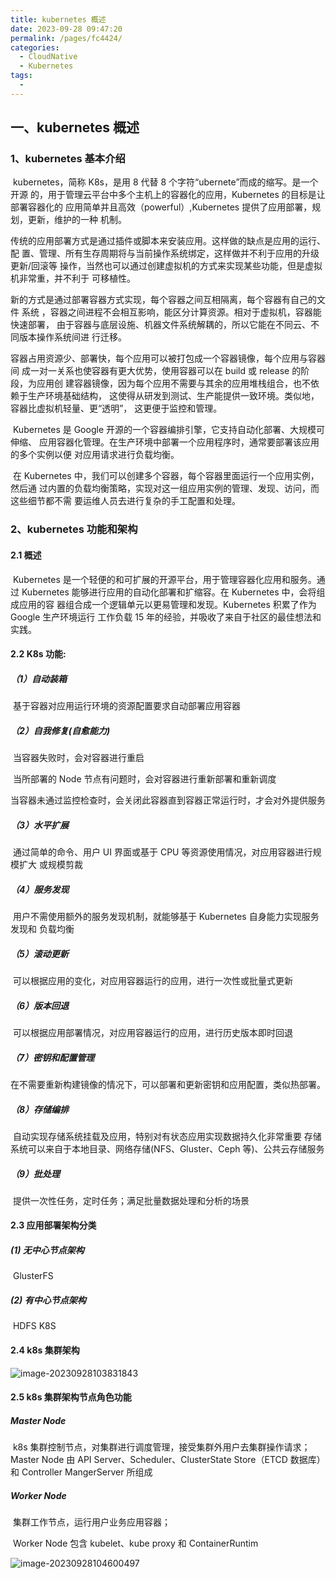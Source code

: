 ```yaml
---
title: kubernetes 概述
date: 2023-09-28 09:47:20
permalink: /pages/fc4424/
categories:
  - CloudNative
  - Kubernetes
tags:
  - 
---
```


## 一、kubernetes 概述

###  1、kubernetes 基本介绍

​             kubernetes，简称 K8s，是用 8 代替 8 个字符“ubernete”而成的缩写。是一个开源 的，用于管理云平台中多个主机上的容器化的应用，Kubernetes 的目标是让部署容器化的 应用简单并且高效（powerful）,Kubernetes 提供了应用部署，规划，更新，维护的一种 机制。 

​            传统的应用部署方式是通过插件或脚本来安装应用。这样做的缺点是应用的运行、配 置、管理、所有生存周期将与当前操作系统绑定，这样做并不利于应用的升级更新/回滚等 操作，当然也可以通过创建虚拟机的方式来实现某些功能，但是虚拟机非常重，并不利于 可移植性。 

​            新的方式是通过部署容器方式实现，每个容器之间互相隔离，每个容器有自己的文件 系统 ，容器之间进程不会相互影响，能区分计算资源。相对于虚拟机，容器能快速部署， 由于容器与底层设施、机器文件系统解耦的，所以它能在不同云、不同版本操作系统间进 行迁移。 

​            容器占用资源少、部署快，每个应用可以被打包成一个容器镜像，每个应用与容器间 成一对一关系也使容器有更大优势，使用容器可以在 build 或 release 的阶段，为应用创 建容器镜像，因为每个应用不需要与其余的应用堆栈组合，也不依赖于生产环境基础结构， 这使得从研发到测试、生产能提供一致环境。类似地，容器比虚拟机轻量、更“透明”， 这更便于监控和管理。 

​            Kubernetes 是 Google 开源的一个容器编排引擎，它支持自动化部署、大规模可伸缩、 应用容器化管理。在生产环境中部署一个应用程序时，通常要部署该应用的多个实例以便 对应用请求进行负载均衡。

​            在 Kubernetes 中，我们可以创建多个容器，每个容器里面运行一个应用实例，然后通 过内置的负载均衡策略，实现对这一组应用实例的管理、发现、访问，而这些细节都不需 要运维人员去进行复杂的手工配置和处理。

### 2、kubernetes 功能和架构

#### 2.1 概述

​            Kubernetes 是一个轻便的和可扩展的开源平台，用于管理容器化应用和服务。通过 Kubernetes 能够进行应用的自动化部署和扩缩容。在 Kubernetes 中，会将组成应用的容 器组合成一个逻辑单元以更易管理和发现。Kubernetes 积累了作为 Google 生产环境运行 工作负载 15 年的经验，并吸收了来自于社区的最佳想法和实践。

#### 2.2 K8s 功能:

##### （1）自动装箱 

​        基于容器对应用运行环境的资源配置要求自动部署应用容器

##### （2）自我修复(自愈能力)

​        当容器失败时，会对容器进行重启 

​        当所部署的 Node 节点有问题时，会对容器进行重新部署和重新调度

​        当容器未通过监控检查时，会关闭此容器直到容器正常运行时，才会对外提供服务

##### （3）水平扩展

​        通过简单的命令、用户 UI 界面或基于 CPU 等资源使用情况，对应用容器进行规模扩大 或规模剪裁

##### （4）服务发现

​        用户不需使用额外的服务发现机制，就能够基于 Kubernetes 自身能力实现服务发现和 负载均衡

##### （5）滚动更新

​        可以根据应用的变化，对应用容器运行的应用，进行一次性或批量式更新

##### （6）版本回退

​        可以根据应用部署情况，对应用容器运行的应用，进行历史版本即时回退 

##### （7）密钥和配置管理 

​        在不需要重新构建镜像的情况下，可以部署和更新密钥和应用配置，类似热部署。 

##### （8）存储编排

​        自动实现存储系统挂载及应用，特别对有状态应用实现数据持久化非常重要 存储系统可以来自于本地目录、网络存储(NFS、Gluster、Ceph 等)、公共云存储服务 

##### （9）批处理 

​        提供一次性任务，定时任务；满足批量数据处理和分析的场景

#### 2.3 应用部署架构分类 

##### (1) 无中心节点架构 

​     GlusterFS

##### (2) 有中心节点架构 

​     HDFS K8S 

#### 2.4 k8s 集群架构

![image-20230928103831843](https://raw.gitmirror.com/KwFruit/basic-picture-service/note-v1.0.0/img/202309281038620.png)

#### 2.5 k8s 集群架构节点角色功能

##### Master Node

​          k8s 集群控制节点，对集群进行调度管理，接受集群外用户去集群操作请求； Master Node 由 API Server、Scheduler、ClusterState Store（ETCD 数据库）和 Controller MangerServer 所组成

##### Worker Node

​       集群工作节点，运行用户业务应用容器； 

​       Worker Node 包含 kubelet、kube proxy 和 ContainerRuntim

![image-20230928104600497](https://raw.gitmirror.com/KwFruit/basic-picture-service/note-v1.0.0/img/202309281046017.png)

